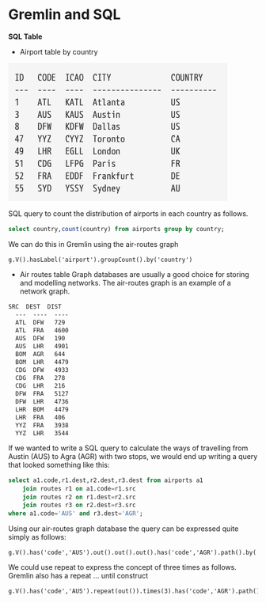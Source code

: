 # Gremlin and SQL

**SQL Table**
- Airport table by country

![img.png](img.png)

SQL query to count the distribution of airports in each country as follows.
```sql
select country,count(country) from airports group by country;
```

We can do this in Gremlin using the air-routes graph
```gremlin
g.V().hasLabel('airport').groupCount().by('country')
```

- Air routes table
Graph databases are usually a good choice for storing and modelling networks. The air-routes graph is an example of a network graph.
```text
SRC  DEST  DIST
  ---  ----  ----
  ATL  DFW   729
  ATL  FRA   4600
  AUS  DFW   190
  AUS  LHR   4901
  BOM  AGR   644
  BOM  LHR   4479
  CDG  DFW   4933
  CDG  FRA   278
  CDG  LHR   216
  DFW  FRA   5127
  DFW  LHR   4736
  LHR  BOM   4479
  LHR  FRA   406
  YYZ  FRA   3938
  YYZ  LHR   3544
```
If we wanted to write a SQL query to calculate the ways of travelling from Austin (AUS) to Agra (AGR) with two stops, we would end up writing a query that looked something like this:
```sql
select a1.code,r1.dest,r2.dest,r3.dest from airports a1
    join routes r1 on a1.code=r1.src
    join routes r2 on r1.dest=r2.src
    join routes r3 on r2.dest=r3.src
where a1.code='AUS' and r3.dest='AGR';
```

Using our air-routes graph database the query can be expressed quite simply as follows:
```gremlin
g.V().has('code','AUS').out().out().out().has('code','AGR').path().by('code')
```

We could use repeat to express the concept of three times as follows. Gremlin also has a repeat ... until construct
```gremlin
g.V().has('code','AUS').repeat(out()).times(3).has('code','AGR').path().by('code')
```
